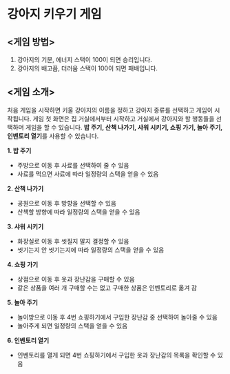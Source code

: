 # 강아지 키우기 게임

## <게임 방법>

1. 강아지의 기분, 에너지 스택이 100이 되면 승리입니다.
2. 강아지의 배고픔, 더러움 스택이 100이 되면 패배입니다.

## <게임 소개>

처음 게임을 시작하면 키울 강아지의 이름을 정하고 강아지 종류를 선택하고 게임이 시작됩니다.
게임 첫 화면은 집 거실에서부터 시작하고 거실에서 강아지와 할 행동들을 선택하며 게임을 할 수 있습니다.
**밥 주기, 산책 나가기, 샤워 시키기, 쇼핑 가기, 놀아 주기, 인벤토리 열기**를 사용할 수 있습니다.


**1. 밥 주기**
   - 주방으로 이동 후 사료를 선택하여 줄 수 있음
   - 사료를 먹으면 사료에 따라 일정량의 스택을 얻을 수 있음
     
**2. 산책 나가기**
   - 공원으로 이동 후 방향을 선택할 수 있음
   - 산책할 방향에 따라 일정량의 스택을 얻을 수 있음
     
**3. 샤워 시키기**
   - 화장실로 이동 후 씻질지 말지 결정할 수 있음
   - 씻기는지 안 씻기는지에 따라 일정량의 스택을 얻을 수 있음
     
**4. 쇼핑 가기**
   - 상점으로 이동 후 옷과 장난감을 구매할 수 있음
   - 같은 상품을 여러 개 구매할 수는 없고 구매한 상품은 인벤토리로 옮겨 감
     
**5. 놀아 주기**
   - 놀이방으로 이동 후 4번 쇼핑하기에서 구입한 장난감 중 선택하여 놀아줄 수 있음
   - 놀아주게 되면 일정량의 스택을 얻을 수 있음
     
**6. 인벤토리 열기**
   - 인벤토리를 열게 되면 4번 쇼핑하기에서 구입한 옷과 장난감의 목록을 확인할 수 있음
